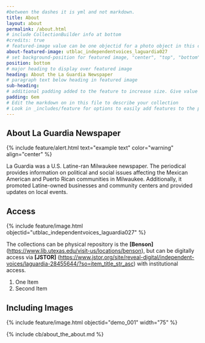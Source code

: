 ```yaml
---  
#between the dashes it is yml and not markdown. 
title: About
layout: about
permalink: /about.html
# include CollectionBuilder info at bottom
#credits: true
# featured-image value can be one objectid for a photo object in this collection, a relative path to an image in this project, or a full url to any image. If left blank, no featured image will appear at top of About page.
about-featured-image: utblac_independentvoices_laguardia027
# set background-position for featured image, "center", "top", "bottom"
position: bottom
# major heading to display over featured image
heading: About the La Guardia Newspaper
# paragraph text below heading in featured image
sub-heading: 
# additional padding added to the feature to increase size. Give value in em or px, e.g. "5em".
padding: 6em
# Edit the markdown on in this file to describe your collection
# Look in _includes/feature for options to easily add features to the page
---
```


## About La Guardia Newspaper  

{% include feature/alert.html text="example text" color="warning" align="center" %}

La Guardia was a U.S. Latine-ran Milwaukee newspaper. The periodical provides information on political and social issues affecting the Mexican American and Puerto Rican communities in Milwaukee. Additionally, it promoted Latine-owned businesses and community centers and provided updates on local events.

## Access

{% include feature/image.html objectid="utblac_independentvoices_laguardia027" %}

The collections can be physical repository is the **[Benson]** (https://www.lib.utexas.edu/visit-us/locations/benson), but can be digitally access via **[JSTOR]** (https://www.jstor.org/site/reveal-digital/independent-voices/laguardia-28455644/?so=item_title_str_asc) with institutional access. 

1. One Item 
2. Second Item 

## Including Images 


{% include feature/image.html objectid="demo_001" width="75" %} 

<!-- IMPORTANT!!! DELETE this comment and the include below when you are finished editing this page for your collection. The include below introduces about page features. They will show up on your collection's about page until you delete it.  -->
{% include cb/about_the_about.md %} 

